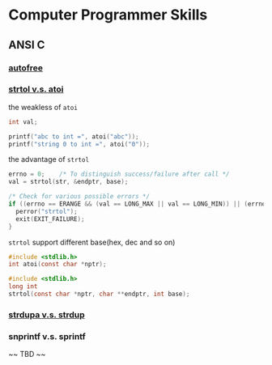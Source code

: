 # Computer Programmer Skills

## ANSI C

### [autofree](https://hackmd.io/@ofAlpaca/rJ1NAv8K7?type=view)

### [strtol v.s. atoi](https://stackoverflow.com/questions/3792663/atol-v-s-strtol)

the weakless of `atoi`
```c
int val;

printf("abc to int =", atoi("abc"));
printf("string 0 to int =", atoi("0"));
```
the advantage of `strtol`
```c
errno = 0;    /* To distinguish success/failure after call */
val = strtol(str, &endptr, base);

/* Check for various possible errors */
if ((errno == ERANGE && (val == LONG_MAX || val == LONG_MIN)) || (errno != 0 && val == 0)) {
  perror("strtol");
  exit(EXIT_FAILURE);
}
```

`strtol` support different base(hex, dec and so on)
```c
#include <stdlib.h>
int atoi(const char *nptr);
```
 
```c
#include <stdlib.h>
long int
strtol(const char *nptr, char **endptr, int base);
```

### [strdupa v.s. strdup](https://hackmd.io/@ofAlpaca/rJ1NAv8K7?type=view)

### snprintf v.s. sprintf



~~ TBD ~~